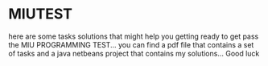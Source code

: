 # MIUTEST
here are some tasks solutions that might help you getting ready to get pass the MIU PROGRAMMING TEST... you can find a pdf file that contains a set of tasks and a java netbeans project that contains my solutions... Good luck 

